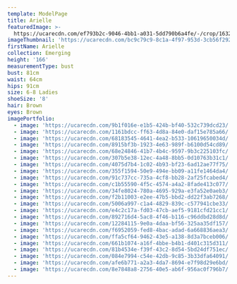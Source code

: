 ```yaml
---
template: ModelPage
title: Arielle
featuredImage: >-
  https://ucarecdn.com/ef793b2c-9046-4bb1-a031-5dd790b6a4fe/-/crop/1632x1417/0,0/-/preview/
imageThumbnail: 'https://ucarecdn.com/bc9c79c9-8c1a-4f97-953d-3cb56f29258c/'
firstName: Arielle
collection: Emerging
height: '166'
measurementType: bust
bust: 81cm
waist: 64cm
hips: 91cm
size: 6-8 Ladies
shoeSize: '8'
hair: Brown
eyes: Brown
imagePortfolio:
  - image: 'https://ucarecdn.com/9b1f016e-e1b5-424b-bf40-532c739dcd23/'
  - image: 'https://ucarecdn.com/1161bdcc-ff63-4d8a-84e0-daf15e785a66/'
  - image: 'https://ucarecdn.com/68183545-4641-4ea2-b533-10619650034d/'
  - image: 'https://ucarecdn.com/8915bf3b-1923-4e63-989f-b6100d54cd89/'
  - image: 'https://ucarecdn.com/68e24846-41b7-4b4c-9597-9b3c225103fc/'
  - image: 'https://ucarecdn.com/307b5e38-12ec-4a48-8bb5-0d10763b31c1/'
  - image: 'https://ucarecdn.com/4075d7b4-1c02-4b93-bf23-6ad12ae77f75/'
  - image: 'https://ucarecdn.com/355f1594-50e9-494e-bb09-a11fe1464da4/'
  - image: 'https://ucarecdn.com/91c737cc-735a-4cf8-bb28-2af25fcabed4/'
  - image: 'https://ucarecdn.com/c1b55590-4f5c-4574-a4a2-8fade413c077/'
  - image: 'https://ucarecdn.com/34fe8024-780a-4695-929a-e3fa52e0aeb3/'
  - image: 'https://ucarecdn.com/f2b11003-e2ee-47b5-bbd2-dd22f3ab7268/'
  - image: 'https://ucarecdn.com/5006a997-c1a4-4829-839c-c577941cbe33/'
  - image: 'https://ucarecdn.com/e4c2c17a-fd03-47cb-aef5-9181cfd21cc1/'
  - image: 'https://ucarecdn.com/892716d4-5ac8-4f46-b116-c96ddbd28d8d/'
  - image: 'https://ucarecdn.com/12284115-9e0a-4daa-bf56-325aa35df157/'
  - image: 'https://ucarecdn.com/f6952059-fed8-4bac-adad-6a668836aea3/'
  - image: 'https://ucarecdn.com/ffa5cf64-9462-43e5-a138-8d3a7bceb006/'
  - image: 'https://ucarecdn.com/661b1074-a16f-4bbe-b4b1-d401c315d311/'
  - image: 'https://ucarecdn.com/81b4534e-f39f-43c2-8d54-5bd24df751ec/'
  - image: 'https://ucarecdn.com/084e7994-c54e-42db-9c85-3b33dfa64091/'
  - image: 'https://ucarecdn.com/afe6b771-a2a3-4da7-8694-e7f98d29e6bd/'
  - image: 'https://ucarecdn.com/8e7848a8-2756-40e5-ab6f-956ac0f796b7/'
---
```


